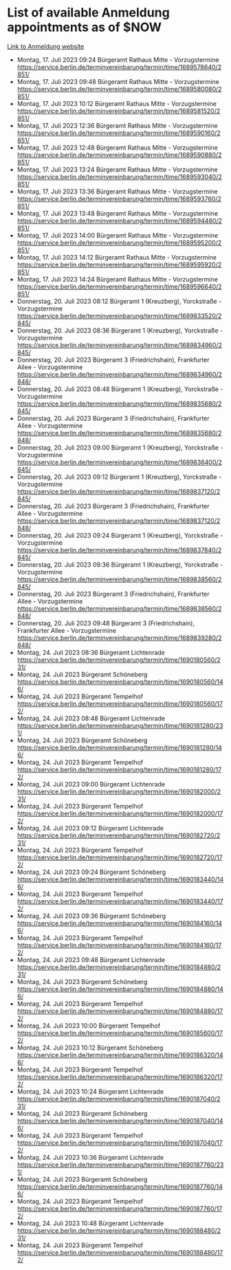 # List of available Anmeldung appointments as of $NOW
[Link to Anmeldung website](https://service.berlin.de/terminvereinbarung/termin/tag.php?termin=1&anliegen[]=120686&dienstleisterlist=122210,122217,327316,122219,327312,122227,327314,122231,327346,122243,327348,122254,122252,329742,122260,329745,122262,329748,122271,327278,122273,327274,122277,327276,330436,122280,327294,122282,327290,122284,327292,122291,327270,122285,327266,122286,327264,122296,327268,150230,329760,122297,327286,122294,327284,122312,329763,122314,329775,122304,327330,122311,327334,122309,327332,317869,122281,327352,122279,329772,122283,122276,327324,122274,327326,122267,329766,122246,327318,122251,327320,122257,327322,122208,327298,122226,327300&herkunft=http%3A%2F%2Fservice.berlin.de%2Fdienstleistung%2F120686%2F)
- Montag, 17. Juli 2023 09:24 Bürgeramt Rathaus Mitte - Vorzugstermine https://service.berlin.de/terminvereinbarung/termin/time/1689578640/2851/
- Montag, 17. Juli 2023 09:48 Bürgeramt Rathaus Mitte - Vorzugstermine https://service.berlin.de/terminvereinbarung/termin/time/1689580080/2851/
- Montag, 17. Juli 2023 10:12 Bürgeramt Rathaus Mitte - Vorzugstermine https://service.berlin.de/terminvereinbarung/termin/time/1689581520/2851/
- Montag, 17. Juli 2023 12:36 Bürgeramt Rathaus Mitte - Vorzugstermine https://service.berlin.de/terminvereinbarung/termin/time/1689590160/2851/
- Montag, 17. Juli 2023 12:48 Bürgeramt Rathaus Mitte - Vorzugstermine https://service.berlin.de/terminvereinbarung/termin/time/1689590880/2851/
- Montag, 17. Juli 2023 13:24 Bürgeramt Rathaus Mitte - Vorzugstermine https://service.berlin.de/terminvereinbarung/termin/time/1689593040/2851/
- Montag, 17. Juli 2023 13:36 Bürgeramt Rathaus Mitte - Vorzugstermine https://service.berlin.de/terminvereinbarung/termin/time/1689593760/2851/
- Montag, 17. Juli 2023 13:48 Bürgeramt Rathaus Mitte - Vorzugstermine https://service.berlin.de/terminvereinbarung/termin/time/1689594480/2851/
- Montag, 17. Juli 2023 14:00 Bürgeramt Rathaus Mitte - Vorzugstermine https://service.berlin.de/terminvereinbarung/termin/time/1689595200/2851/
- Montag, 17. Juli 2023 14:12 Bürgeramt Rathaus Mitte - Vorzugstermine https://service.berlin.de/terminvereinbarung/termin/time/1689595920/2851/
- Montag, 17. Juli 2023 14:24 Bürgeramt Rathaus Mitte - Vorzugstermine https://service.berlin.de/terminvereinbarung/termin/time/1689596640/2851/
- Donnerstag, 20. Juli 2023 08:12 Bürgeramt 1 (Kreuzberg), Yorckstraße - Vorzugstermine https://service.berlin.de/terminvereinbarung/termin/time/1689833520/2845/
- Donnerstag, 20. Juli 2023 08:36 Bürgeramt 1 (Kreuzberg), Yorckstraße - Vorzugstermine https://service.berlin.de/terminvereinbarung/termin/time/1689834960/2845/
- Donnerstag, 20. Juli 2023  Bürgeramt 3 (Friedrichshain), Frankfurter Allee - Vorzugstermine https://service.berlin.de/terminvereinbarung/termin/time/1689834960/2848/
- Donnerstag, 20. Juli 2023 08:48 Bürgeramt 1 (Kreuzberg), Yorckstraße - Vorzugstermine https://service.berlin.de/terminvereinbarung/termin/time/1689835680/2845/
- Donnerstag, 20. Juli 2023  Bürgeramt 3 (Friedrichshain), Frankfurter Allee - Vorzugstermine https://service.berlin.de/terminvereinbarung/termin/time/1689835680/2848/
- Donnerstag, 20. Juli 2023 09:00 Bürgeramt 1 (Kreuzberg), Yorckstraße - Vorzugstermine https://service.berlin.de/terminvereinbarung/termin/time/1689836400/2845/
- Donnerstag, 20. Juli 2023 09:12 Bürgeramt 1 (Kreuzberg), Yorckstraße - Vorzugstermine https://service.berlin.de/terminvereinbarung/termin/time/1689837120/2845/
- Donnerstag, 20. Juli 2023  Bürgeramt 3 (Friedrichshain), Frankfurter Allee - Vorzugstermine https://service.berlin.de/terminvereinbarung/termin/time/1689837120/2848/
- Donnerstag, 20. Juli 2023 09:24 Bürgeramt 1 (Kreuzberg), Yorckstraße - Vorzugstermine https://service.berlin.de/terminvereinbarung/termin/time/1689837840/2845/
- Donnerstag, 20. Juli 2023 09:36 Bürgeramt 1 (Kreuzberg), Yorckstraße - Vorzugstermine https://service.berlin.de/terminvereinbarung/termin/time/1689838560/2845/
- Donnerstag, 20. Juli 2023  Bürgeramt 3 (Friedrichshain), Frankfurter Allee - Vorzugstermine https://service.berlin.de/terminvereinbarung/termin/time/1689838560/2848/
- Donnerstag, 20. Juli 2023 09:48 Bürgeramt 3 (Friedrichshain), Frankfurter Allee - Vorzugstermine https://service.berlin.de/terminvereinbarung/termin/time/1689839280/2848/
- Montag, 24. Juli 2023 08:36 Bürgeramt Lichtenrade https://service.berlin.de/terminvereinbarung/termin/time/1690180560/231/
- Montag, 24. Juli 2023  Bürgeramt Schöneberg https://service.berlin.de/terminvereinbarung/termin/time/1690180560/146/
- Montag, 24. Juli 2023  Bürgeramt Tempelhof https://service.berlin.de/terminvereinbarung/termin/time/1690180560/172/
- Montag, 24. Juli 2023 08:48 Bürgeramt Lichtenrade https://service.berlin.de/terminvereinbarung/termin/time/1690181280/231/
- Montag, 24. Juli 2023  Bürgeramt Schöneberg https://service.berlin.de/terminvereinbarung/termin/time/1690181280/146/
- Montag, 24. Juli 2023  Bürgeramt Tempelhof https://service.berlin.de/terminvereinbarung/termin/time/1690181280/172/
- Montag, 24. Juli 2023 09:00 Bürgeramt Lichtenrade https://service.berlin.de/terminvereinbarung/termin/time/1690182000/231/
- Montag, 24. Juli 2023  Bürgeramt Tempelhof https://service.berlin.de/terminvereinbarung/termin/time/1690182000/172/
- Montag, 24. Juli 2023 09:12 Bürgeramt Lichtenrade https://service.berlin.de/terminvereinbarung/termin/time/1690182720/231/
- Montag, 24. Juli 2023  Bürgeramt Tempelhof https://service.berlin.de/terminvereinbarung/termin/time/1690182720/172/
- Montag, 24. Juli 2023 09:24 Bürgeramt Schöneberg https://service.berlin.de/terminvereinbarung/termin/time/1690183440/146/
- Montag, 24. Juli 2023  Bürgeramt Tempelhof https://service.berlin.de/terminvereinbarung/termin/time/1690183440/172/
- Montag, 24. Juli 2023 09:36 Bürgeramt Schöneberg https://service.berlin.de/terminvereinbarung/termin/time/1690184160/146/
- Montag, 24. Juli 2023  Bürgeramt Tempelhof https://service.berlin.de/terminvereinbarung/termin/time/1690184160/172/
- Montag, 24. Juli 2023 09:48 Bürgeramt Lichtenrade https://service.berlin.de/terminvereinbarung/termin/time/1690184880/231/
- Montag, 24. Juli 2023  Bürgeramt Schöneberg https://service.berlin.de/terminvereinbarung/termin/time/1690184880/146/
- Montag, 24. Juli 2023  Bürgeramt Tempelhof https://service.berlin.de/terminvereinbarung/termin/time/1690184880/172/
- Montag, 24. Juli 2023 10:00 Bürgeramt Tempelhof https://service.berlin.de/terminvereinbarung/termin/time/1690185600/172/
- Montag, 24. Juli 2023 10:12 Bürgeramt Schöneberg https://service.berlin.de/terminvereinbarung/termin/time/1690186320/146/
- Montag, 24. Juli 2023  Bürgeramt Tempelhof https://service.berlin.de/terminvereinbarung/termin/time/1690186320/172/
- Montag, 24. Juli 2023 10:24 Bürgeramt Lichtenrade https://service.berlin.de/terminvereinbarung/termin/time/1690187040/231/
- Montag, 24. Juli 2023  Bürgeramt Schöneberg https://service.berlin.de/terminvereinbarung/termin/time/1690187040/146/
- Montag, 24. Juli 2023  Bürgeramt Tempelhof https://service.berlin.de/terminvereinbarung/termin/time/1690187040/172/
- Montag, 24. Juli 2023 10:36 Bürgeramt Lichtenrade https://service.berlin.de/terminvereinbarung/termin/time/1690187760/231/
- Montag, 24. Juli 2023  Bürgeramt Schöneberg https://service.berlin.de/terminvereinbarung/termin/time/1690187760/146/
- Montag, 24. Juli 2023  Bürgeramt Tempelhof https://service.berlin.de/terminvereinbarung/termin/time/1690187760/172/
- Montag, 24. Juli 2023 10:48 Bürgeramt Lichtenrade https://service.berlin.de/terminvereinbarung/termin/time/1690188480/231/
- Montag, 24. Juli 2023  Bürgeramt Tempelhof https://service.berlin.de/terminvereinbarung/termin/time/1690188480/172/
